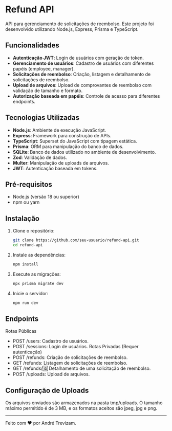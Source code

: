 # Refund API

API para gerenciamento de solicitações de reembolso. Este projeto foi desenvolvido utilizando Node.js, Express, Prisma e TypeScript.

## Funcionalidades

- **Autenticação JWT**: Login de usuários com geração de token.
- **Gerenciamento de usuários**: Cadastro de usuários com diferentes papéis (employee, manager).
- **Solicitações de reembolso**: Criação, listagem e detalhamento de solicitações de reembolso.
- **Upload de arquivos**: Upload de comprovantes de reembolso com validação de tamanho e formato.
- **Autorização baseada em papéis**: Controle de acesso para diferentes endpoints.

## Tecnologias Utilizadas

- **Node.js**: Ambiente de execução JavaScript.
- **Express**: Framework para construção de APIs.
- **TypeScript**: Superset do JavaScript com tipagem estática.
- **Prisma**: ORM para manipulação do banco de dados.
- **SQLite**: Banco de dados utilizado no ambiente de desenvolvimento.
- **Zod**: Validação de dados.
- **Multer**: Manipulação de uploads de arquivos.
- **JWT**: Autenticação baseada em tokens.

## Pré-requisitos

- Node.js (versão 18 ou superior)
- npm ou yarn

## Instalação

1. Clone o repositório:

   ```bash
   git clone https://github.com/seu-usuario/refund-api.git
   cd refund-api

2. Instale as dependências:

   ```bash
   npm install

3. Execute as migrações:

   ```bash
   npx prisma migrate dev

4. Inicie o servidor:

   ```bash
   npm run dev

## Endpoints
Rotas Públicas
- POST /users: Cadastro de usuários.
- POST /sessions: Login de usuários.
Rotas Privadas (Requer autenticação)
- POST /refunds: Criação de solicitações de reembolso.
- GET /refunds: Listagem de solicitações de reembolso.
- GET /refunds/:id: Detalhamento de uma solicitação de reembolso.
- POST /uploads: Upload de arquivos.

## Configuração de Uploads
Os arquivos enviados são armazenados na pasta tmp/uploads. O tamanho máximo permitido é de 3 MB, e os formatos aceitos são jpeg, jpg e png.

----
Feito com ❤️ por André Trevizam.